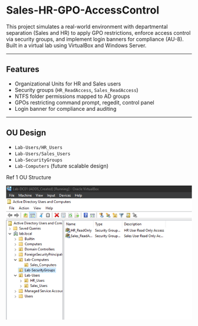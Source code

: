 # Sales-HR-GPO-AccessControl

This project simulates a real-world environment with departmental separation (Sales and HR) to apply GPO restrictions, enforce access control via security groups, and implement login banners for compliance (AU-8). Built in a virtual lab using VirtualBox and Windows Server.

---

## Features
- Organizational Units for HR and Sales users
- Security groups (`HR_ReadAccess`, `Sales_ReadAccess`)
- NTFS folder permissions mapped to AD groups
- GPOs restricting command prompt, regedit, control panel
- Login banner for compliance and auditing

---

## OU Design
- `Lab-Users/HR_Users`
- `Lab-Users/Sales_Users`
- `Lab-SecurityGroups`
- `Lab-Computers` (future scalable design)

Ref 1 OU Structure

![OU_Structure](Documentation/OU_Structure.png)
